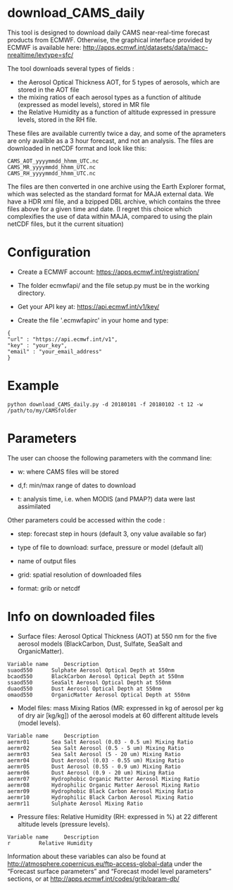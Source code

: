 # download_CAMS_daily

This tool is designed to download daily CAMS near-real-time forecast products from ECMWF. Otherwise, the graphical interface provided by ECMWF is available here: http://apps.ecmwf.int/datasets/data/macc-nrealtime/levtype=sfc/

The tool downloads several types of fields :
- the Aerosol Optical Thickness AOT, for 5 types of aerosols, which are stored in the AOT file
- the mixing ratios of each aerosol types as a function of altitude (expressed as model levels), stored in MR file 
- the Relative Humidity as a function of altitude expressed in pressure levels, stored in the RH file.

These files are available currently twice a day, and some of the aprameters are only availble as a 3 hour forecast, and not an analysis. The files are downloaded in netCDF format and look like this:
```
CAMS_AOT_yyyymmdd_hhmm_UTC.nc
CAMS_MR_yyyymmdd_hhmm_UTC.nc
CAMS_RH_yyyymmdd_hhmm_UTC.nc
```

The files are then converted in one archive using the Earth Explorer format, which was selected as the standard format for MAJA external data. We have a HDR xml file, and a bzipped DBL archive, which contains the three files above for a given time and date. (I regret this choice which complexifies the use of data within MAJA, compared to using the plain netCDF files, but it the current situation)



# Configuration

 - Create a ECMWF account: https://apps.ecmwf.int/registration/

 - The folder ecmwfapi/ and the file setup.py must be in the working directory.

 - Get your API key at: https://api.ecmwf.int/v1/key/

 - Create the file '.ecmwfapirc' in your home and type:
```
{
"url" : "https://api.ecmwf.int/v1",
"key" : "your_key",
"email" : "your_email_address"
}
```

# Example

`python download_CAMS_daily.py -d 20180101 -f 20180102 -t 12 -w /path/to/my/CAMSfolder`


# Parameters

The user can choose the following parameters with the command line:

 - w: where CAMS files will be stored

 - d,f: min/max range of dates to download

 - t: analysis time, i.e. when MODIS (and PMAP?) data were last assimilated


Other parameters could be accessed within the code :

 - step: forecast step in hours (default 3, ony value available so far)

 - type of file to download: surface, pressure or model (default all)

 - name of output files

 - grid: spatial resolution of downloaded files

 - format: grib or netcdf

# Info on downloaded files

 - Surface files: Aerosol Optical Thickness (AOT) at 550 nm for the five aerosol models (BlackCarbon, Dust, Sulfate, SeaSalt and OrganicMatter).
```
Variable name	  Description
suaod550	  Sulphate Aerosol Optical Depth at 550nm
bcaod550	  BlackCarbon Aerosol Optical Depth at 550nm
ssaod550	  SeaSalt Aerosol Optical Depth at 550nm
duaod550	  Dust Aerosol Optical Depth at 550nm
omaod550	  OrganicMatter Aerosol Optical Depth at 550nm
```

 - Model files: mass Mixing Ratios (MR: expressed in kg of aerosol per kg of dry air [kg/kg]) of the aerosol models at 60 different altitude levels (model levels).
```
Variable name	  Description
aermr01	 	  Sea Salt Aerosol (0.03 - 0.5 um) Mixing Ratio
aermr02		  Sea Salt Aerosol (0.5 - 5 um) Mixing Ratio
aermr03		  Sea Salt Aerosol (5 - 20 um) Mixing Ratio
aermr04		  Dust Aerosol (0.03 - 0.55 um) Mixing Ratio
aermr05		  Dust Aerosol (0.55 - 0.9 um) Mixing Ratio
aermr06		  Dust Aerosol (0.9 - 20 um) Mixing Ratio
aermr07		  Hydrophobic Organic Matter Aerosol Mixing Ratio
aermr08		  Hydrophilic Organic Matter Aerosol Mixing Ratio
aermr09		  Hydrophobic Black Carbon Aerosol Mixing Ratio
aermr10		  Hydrophilic Black Carbon Aerosol Mixing Ratio
aermr11		  Sulphate Aerosol Mixing Ratio
```

 - Pressure files: Relative Humidity (RH: expressed in %) at 22 different altitude levels (pressure levels).
```
Variable name	  Description
r	 	  Relative Humidity
```

Information about these variables can also be found at http://atmosphere.copernicus.eu/ftp-access-global-data under the “Forecast surface parameters” and “Forecast model level parameters” sections, or at http://apps.ecmwf.int/codes/grib/param-db/
